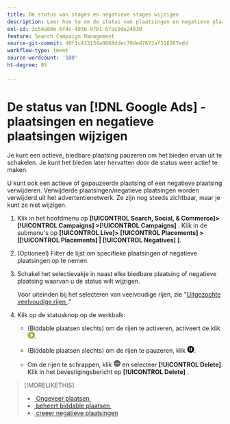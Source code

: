 ```yaml
---
title: De status van stages en negatieve stages wijzigen
description: Leer hoe te om de status van plaatsingen en negatieve plaatsingen voor  [!DNL Google Ads] te veranderen.
exl-id: 3c54a80e-6f4c-4936-97b1-67ac8de24830
feature: Search Campaign Management
source-git-commit: d0f1c413134a0868ddec79ded7672af316267edd
workflow-type: tm+mt
source-wordcount: '180'
ht-degree: 0%

---
```


# De status van [!DNL Google Ads] -plaatsingen en negatieve plaatsingen wijzigen

Je kunt een actieve, biedbare plaatsing pauzeren om het bieden ervan uit te schakelen. Je kunt het bieden later hervatten door de status weer actief te maken.

U kunt ook een actieve of gepauzeerde plaatsing of een negatieve plaatsing verwijderen. Verwijderde plaatsingen/negatieve plaatsingen worden verwijderd uit het advertentienetwerk. Ze zijn nog steeds zichtbaar, maar je kunt ze niet wijzigen.

1. Klik in het hoofdmenu op **[!UICONTROL Search, Social, & Commerce]> [!UICONTROL Campaigns] >[!UICONTROL Campaigns]** . Klik in de submenu&#39;s op **[!UICONTROL Live]> [!UICONTROL Placements] > \[[!UICONTROL Placements] \| [!UICONTROL Negatives] \]**.

1. (Optioneel) Filter de lijst om specifieke plaatsingen of negatieve plaatsingen op te nemen.

1. Schakel het selectievakje in naast elke biedbare plaatsing of negatieve plaatsing waarvan u de status wilt wijzigen.

   Voor uiteinden bij het selecteren van veelvoudige rijen, zie &quot;[&#x200B; Uitgezochte veelvoudige rijen &#x200B;](/help/search-social-commerce/common-tasks/navigation-editing-selection/multiple-rows-select.md).&quot;

1. Klik op de statusknop op de werkbalk:

   * (Biddable plaatsen slechts) om de rijen te activeren, activeert de klik ![&#128279;](/help/search-social-commerce/assets/activate.png " ").

   * (Biddable plaatsen slechts) om de rijen te pauzeren, klik ![&#128279;](/help/search-social-commerce/assets/pause.png " Pauzeren ").

   * Om de rijen te schrappen, klik ![&#x200B; Meer &#x200B;](/help/search-social-commerce/assets/more.png " ") en selecteer **[!UICONTROL Delete]**. Klik in het bevestigingsbericht op **[!UICONTROL Delete]** .

>[!MORELIKETHIS]
>
>* [&#x200B; Ongeveer plaatsen &#x200B;](placement-about.md)
>* [&#x200B; beheert biddable plaatsen &#x200B;](placement-manage.md)
>* [&#x200B; creeer negatieve plaatsingen &#x200B;](placement-negative-create.md)
